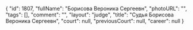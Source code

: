 {
    "id": 1807,
    "fullName": "Борисова Вероника Сергеевн",
    "photoURL": "",
    "tags": [],
    "comment": "",
    "layout": "judge",
    "title": "Судья Борисова Вероника Сергеевн",
    "court": null,
    "previousCourt": null,
    "career": null
}